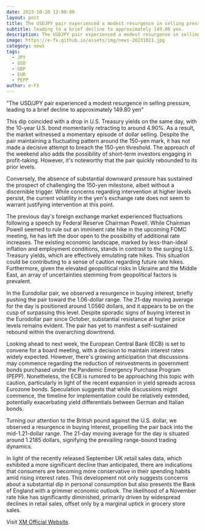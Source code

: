 ```yaml
---
date: 2023-10-20 12:00:00
layout: post
title: The USDJPY pair experienced a modest resurgence in selling pressure
subtitle: leading to a brief decline to approximately 149.80 yen.
description: The USDJPY pair experienced a modest resurgence in selling pressure, leading to a brief decline to approximately 149.80 yen.
image: https://e-fx.github.io/assets/img/news-20231021.jpg
category: news
tags:
  - JPY
  - USD
  - GBP
  - EUR
  - PEPP
author: e-FX
---
```


"The USD/JPY pair experienced a modest resurgence in selling pressure, leading to a brief decline to approximately 149.80 yen"

This dip coincided with a drop in U.S. Treasury yields on the same day, with the 10-year U.S. bond momentarily retracting to around 4.90%. As a result, the market witnessed a momentary episode of dollar selling. Despite the pair maintaining a fluctuating pattern around the 150-yen mark, it has not made a decisive attempt to breach the 150-yen threshold. The approach of the weekend also adds the possibility of short-term investors engaging in profit-taking. However, it's noteworthy that the pair quickly rebounded to its prior levels.

Conversely, the absence of substantial downward pressure has sustained the prospect of challenging the 150-yen milestone, albeit without a discernible trigger. While concerns regarding intervention at higher levels persist, the current volatility in the yen's exchange rate does not seem to warrant justifying intervention at this point.

The previous day's foreign exchange market experienced fluctuations following a speech by Federal Reserve Chairman Powell. While Chairman Powell seemed to rule out an imminent rate hike in the upcoming FOMC meeting, he has left the door open to the possibility of additional rate increases. The existing economic landscape, marked by less-than-ideal inflation and employment conditions, stands in contrast to the surging U.S. Treasury yields, which are effectively emulating rate hikes. This situation could be contributing to a sense of caution regarding future rate hikes. Furthermore, given the elevated geopolitical risks in Ukraine and the Middle East, an array of uncertainties stemming from geopolitical factors is prevalent.

In the Eurodollar pair, we observed a resurgence in buying interest, briefly pushing the pair toward the 1.06-dollar range. The 21-day moving average for the day is positioned around 1.0560 dollars, and it appears to be on the cusp of surpassing this level. Despite sporadic signs of buying interest in the Eurodollar pair since October, substantial resistance at higher price levels remains evident. The pair has yet to manifest a self-sustained rebound within the overarching downtrend.

Looking ahead to next week, the European Central Bank (ECB) is set to convene for a board meeting, with a decision to maintain interest rates widely expected. However, there's growing anticipation that discussions may commence regarding the reduction of reinvestments in government bonds purchased under the Pandemic Emergency Purchase Program (PEPP). Nonetheless, the ECB is rumored to be approaching this topic with caution, particularly in light of the recent expansion in yield spreads across Eurozone bonds. Speculation suggests that while discussions might commence, the timeline for implementation could be relatively extended, potentially exacerbating yield differentials between German and Italian bonds.

Turning our attention to the British pound against the U.S. dollar, we observed a resurgence in buying interest, propelling the pair back into the mid-1.21-dollar range. The 21-day moving average for the day is situated around 1.2185 dollars, signifying the prevailing range-bound trading dynamics.

In light of the recently released September UK retail sales data, which exhibited a more significant decline than anticipated, there are indications that consumers are becoming more conservative in their spending habits amid rising interest rates. This development not only suggests concerns about a substantial dip in personal consumption but also presents the Bank of England with a grimmer economic outlook. The likelihood of a November rate hike has significantly diminished, primarily driven by widespread declines in retail sales, offset only by a marginal uptick in grocery store sales.

Visit [XM Official Website](https://clicks.pipaffiliates.com/c?c=550036&l=en&p=0).